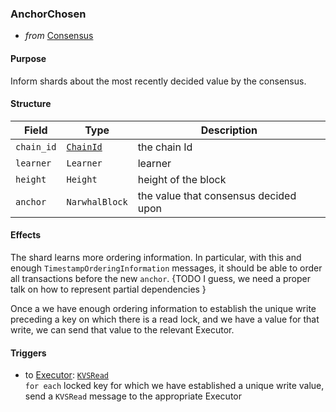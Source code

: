 ### AnchorChosen

- _from_ [Consensus](../../consensus-v1.md)

#### Purpose
<!-- --8<-- [start:purpose] -->
Inform shards about the most recently decided value by the consensus.
<!-- --8<-- [end:purpose] -->

#### Structure

| Field | Type | Description |
| ----- | ---- | ----------- |
| `chain_id` | [`ChainId`](#ChainId) | the chain Id |
| `learner` | `Learner` | learner |
| `height` | `Height` | height of the block |
| `anchor` | `NarwhalBlock` | the value that consensus decided upon |

#### Effects
The shard learns more ordering information. In particular, with this and enough `TimestampOrderingInformation` messages, it should be able to order all transactions before the new `anchor`.
{TODO I guess, we need a proper talk on how to represent partial dependencies }

Once a we have enough ordering information to establish the unique write preceding a key on which there is a read lock, and we have a value for that write, we can send that value to the relevant Executor.

#### Triggers

- to [Executor](../executor.md): [`KVSRead`](../executor/KVS-read.md)  
  `for each` locked key for which we have established a unique write value,  
  send a `KVSRead` message to the appropriate Executor <!-- ‼ and once more capitalization .. -->
